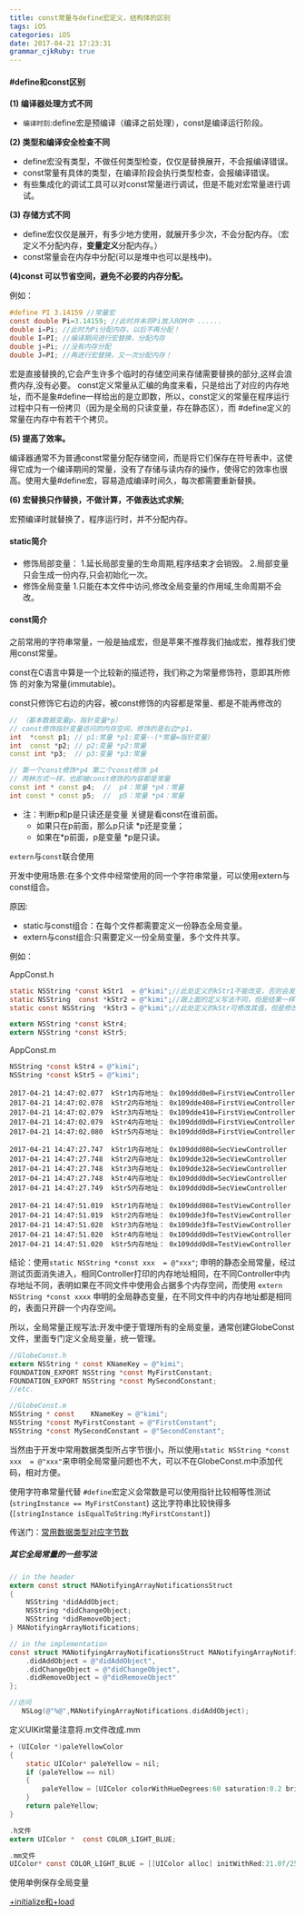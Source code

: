 ```yaml
---
title: const常量与define宏定义，结构体的区别
tags: iOS
categories: iOS
date: 2017-04-21 17:23:31
grammar_cjkRuby: true
---
```


#### #define和const区别

**(1) 编译器处理方式不同**

- `编译时刻`:define宏是预编译（编译之前处理），const是编译运行阶段。

**(2) 类型和编译安全检查不同**

- define宏没有类型，不做任何类型检查，仅仅是替换展开，不会报编译错误。
- const常量有具体的类型，在编译阶段会执行类型检查，会报编译错误。
- 有些集成化的调试工具可以对const常量进行调试，但是不能对宏常量进行调试。

**(3) 存储方式不同**

- define宏仅仅是展开，有多少地方使用，就展开多少次，不会分配内存。（宏定义不分配内存，**变量定义**分配内存。）
- const常量会在内存中分配(可以是堆中也可以是栈中)。

**(4)const  可以节省空间，避免不必要的内存分配。**

 例如：

```objectivec
#define PI 3.14159 //常量宏
const double Pi=3.14159; //此时并未将Pi放入ROM中 ......
double i=Pi; //此时为Pi分配内存，以后不再分配！
double I=PI; //编译期间进行宏替换，分配内存
double j=Pi; //没有内存分配
double J=PI; //再进行宏替换，又一次分配内存！
```
宏是直接替换的,它会产生许多个临时的存储空间来存储需要替换的部分,这样会浪费内存,没有必要。 const定义常量从汇编的角度来看，只是给出了对应的内存地址，而不是象#define一样给出的是立即数，所以，const定义的常量在程序运行过程中只有一份拷贝（因为是全局的只读变量，存在静态区），而 #define定义的常量在内存中有若干个拷贝。

**(5) 提高了效率。**

 编译器通常不为普通const常量分配存储空间，而是将它们保存在符号表中，这使得它成为一个编译期间的常量，没有了存储与读内存的操作，使得它的效率也很高。使用大量#define宏，容易造成编译时间久，每次都需要重新替换。

**(6) 宏替换只作替换，不做计算，不做表达式求解;**

宏预编译时就替换了，程序运行时，并不分配内存。



#### static简介

- 修饰局部变量：
  1.延长局部变量的生命周期,程序结束才会销毁。
  2.局部变量只会生成一份内存,只会初始化一次。
- 修饰全局变量
  1.只能在本文件中访问,修改全局变量的作用域,生命周期不会改。



#### const简介

之前常用的字符串常量，一般是抽成宏，但是苹果不推荐我们抽成宏，推荐我们使用const常量。

const在C语言中算是一个比较新的描述符，我们称之为常量修饰符，意即其所修饰
的对象为常量(immutable)。

const只修饰它右边的内容，被const修饰的内容都是常量、都是不能再修改的

```c++
// （基本数据变量p，指针变量*p）
// const修饰指针变量访问的内存空间，修饰的是右边*p1，
int  *const p1; // p1:常量 *p1:变量--(*常量=指针变量)
int  const *p2; // p2:变量 *p2:常量
const int *p3;  // p3:变量 *p3:常量

// 第一个const修饰*p4 第二个const修饰 p4
// 两种方式一样，也即被const修饰的内容都是常量
const int * const p4;  //  p4：常量 *p4：常量
int const * const p5;  //  p5：常量 *p4：常量
```

- 注：判断p和p是只读还是变量 关键是看const在谁前面。
  - 如果只在p前面，那么p只读 *p还是变量；
  - 如果在*p前面，p是变量   *p是只读。

`extern`与`const`联合使用

开发中使用场景:在多个文件中经常使用的同一个字符串常量，可以使用extern与const组合。

原因:

- static与const组合：在每个文件都需要定义一份静态全局变量。
- extern与const组合:只需要定义一份全局变量，多个文件共享。

例如：

AppConst.h

```objectivec
static NSString *const kStr1  = @"kimi";//此处定义的kStr1不能改变，否则会发生错误
static NSString  const *kStr2 = @"kimi";//跟上面的定义写法不同，但是结果一样
static const NSString  *kStr3 = @"kimi";//此处定义的kStr可修改其值，但是修改过后他们的内存地址一样。

extern NSString *const kStr4;
extern NSString *const kStr5;
```

AppConst.m

```objectivec
NSString *const kStr4 = @"kimi";
NSString *const kStr5 = @"kimi";
```



```
2017-04-21 14:47:02.077  kStr1内存地址： 0x109ddd0e0=FirstViewController
2017-04-21 14:47:02.078  kStr2内存地址： 0x109dde408=FirstViewController
2017-04-21 14:47:02.079  kStr3内存地址： 0x109dde410=FirstViewController
2017-04-21 14:47:02.079  kStr4内存地址： 0x109ddd0d0=FirstViewController
2017-04-21 14:47:02.080  kStr5内存地址： 0x109ddd0d8=FirstViewController

2017-04-21 14:47:27.747  kStr1内存地址： 0x109ddd080=SecViewController
2017-04-21 14:47:27.748  kStr2内存地址： 0x109dde320=SecViewController
2017-04-21 14:47:27.748  kStr3内存地址： 0x109dde328=SecViewController
2017-04-21 14:47:27.748  kStr4内存地址： 0x109ddd0d0=SecViewController
2017-04-21 14:47:27.749  kStr5内存地址： 0x109ddd0d8=SecViewController

2017-04-21 14:47:51.019  kStr1内存地址： 0x109ddd088=TestViewController
2017-04-21 14:47:51.019  kStr2内存地址： 0x109dde3f0=TestViewController
2017-04-21 14:47:51.020  kStr3内存地址： 0x109dde3f8=TestViewController
2017-04-21 14:47:51.020  kStr4内存地址： 0x109ddd0d0=TestViewController
2017-04-21 14:47:51.020  kStr5内存地址： 0x109ddd0d8=TestViewController
```

结论：使用`static NSString *const xxx  = @"xxx"`; 申明的静态全局常量，经过测试页面消失进入，相同Controller打印的内存地址相同，在不同Controller中内存地址不同，表明如果在不同文件中使用会占据多个内存空间，而使用 `extern NSString *const xxxx` 申明的全局静态变量，在不同文件中的内存地址都是相同的，表面只开辟一个内存空间。



所以，全局常量正规写法:开发中便于管理所有的全局变量，通常创建GlobeConst文件，里面专门定义全局变量，统一管理。

```objectivec
//GlobeConst.h
extern NSString * const KNameKey = @"kimi";
FOUNDATION_EXPORT NSString *const MyFirstConstant;
FOUNDATION_EXPORT NSString *const MySecondConstant;
//etc.

//GlobeConst.m
NSString * const    KNameKey = @"kimi";
NSString *const MyFirstConstant = @"FirstConstant";
NSString *const MySecondConstant = @"SecondConstant";
```

当然由于开发中常用数据类型所占字节很小，所以使用`static NSString *const xxx  = @"xxx"`来申明全局常量问题也不大，可以不在GlobeConst.m中添加代码，相对方便。

使用字符串常量代替 `#define`宏定义会常数是可以使用指针比较相等性测试 (`stringInstance == MyFirstConstant`) 这比字符串比较快得多 (`[stringInstance isEqualToString:MyFirstConstant]`)

传送门：[常用数据类型对应字节数](http://huluo666.cn/2016/05/23/%E5%AD%97%E7%AC%A6%E4%B8%B2%E5%B8%B8%E9%87%8F/)



##### 其它全局常量的一些写法

```objectivec
// in the header
extern const struct MANotifyingArrayNotificationsStruct
{
    NSString *didAddObject;
    NSString *didChangeObject;
    NSString *didRemoveObject;
} MANotifyingArrayNotifications;

// in the implementation
const struct MANotifyingArrayNotificationsStruct MANotifyingArrayNotifications = {
    .didAddObject = @"didAddObject",
    .didChangeObject = @"didChangeObject",
    .didRemoveObject = @"didRemoveObject"
};

//访问
   NSLog(@"%@",MANotifyingArrayNotifications.didAddObject);
```



定义UIKit常量注意将.m文件改成.mm

```objectivec
+ (UIColor *)paleYellowColor
{
    static UIColor* paleYellow = nil;
    if (paleYellow == nil)
    {
        paleYellow = [UIColor colorWithHueDegrees:60 saturation:0.2 brightness:1.0];
    }
    return paleYellow;
}

.h文件
extern UIColor *  const COLOR_LIGHT_BLUE;

.mm文件
UIColor* const COLOR_LIGHT_BLUE = [[UIColor alloc] initWithRed:21.0f/255 green:180.0f/255  blue:1 alpha:1];
```



使用单例保存全局变量

[+initialize和+load](http://zhangbuhuai.com/initialize-and-load-in-objectivec/)

